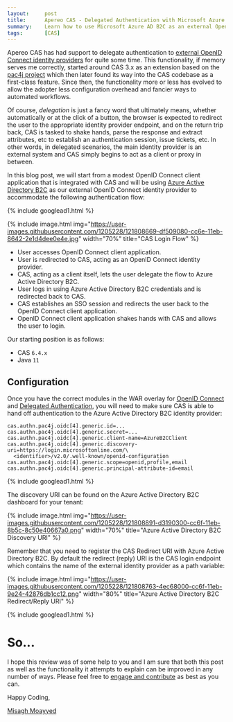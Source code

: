 ```yaml
---
layout:     post
title:      Apereo CAS - Delegated Authentication with Microsoft Azure AD B2C
summary:    Learn how to use Microsoft Azure AD B2C as an external OpenID Connect identity provider and connect it to CAS for a delegated/proxy authentication scenario.
tags:       [CAS]
---
```


Apereo CAS has had support to delegate authentication to [external OpenID Connect identity providers][oidc] for quite some time. This functionality, if memory serves me correctly, started around CAS 3.x as an extension based on the [pac4j project](https://github.com/pac4j/pac4j) which then later found its way into the CAS codebase as a first-class feature. Since then, the functionality more or less has evolved to allow the adopter less configuration overhead and fancier ways to automated workflows.

Of course, *delegation* is just a fancy word that ultimately means, whether automatically or at the click of a button, the browser is expected to redirect the user to the appropriate identity provider endpoint, and on the return trip back, CAS is tasked to shake hands, parse the response and extract attributes, etc to establish an authentication session, issue tickets, etc. In other words, in delegated scenarios, the main identity provider is an external system and CAS simply begins to act as a client or proxy in between.

In this blog post, we will start from a modest OpenID Connect client application that is integrated with CAS and will be using [Azure Active Directory B2C](https://docs.microsoft.com/en-us/azure/active-directory-b2c/) as our external OpenID Connect identity provider to accommodate the following authentication flow:

{% include googlead1.html  %}

{% include image.html img="https://user-images.githubusercontent.com/1205228/121808669-df509080-cc6e-11eb-8642-2e1d4dee0e4e.jpg" 
width="70%" title="CAS Login Flow" %}

- User accesses OpenID Connect client application.
- User is redirected to CAS, acting as an OpenID Connect identity provider.
- CAS, acting as a client itself, lets the user delegate the flow to Azure Active Directory B2C.
- User logs in using Azure Active Directory B2C credentials and is redirected back to CAS.
- CAS establishes an SSO session and redirects the user back to the OpenID Connect client application.
- OpenID Connect client application shakes hands with CAS and allows the user to login.

Our starting position is as follows:

- CAS `6.4.x`
- Java `11`

## Configuration

Once you have the correct modules in the WAR overlay for [OpenID Connect][oidc] and [Delegated Authentication][delegation], you will need to make sure CAS is able to hand off authentication to the Azure Active Directory B2C identity provider:

```
cas.authn.pac4j.oidc[4].generic.id=...
cas.authn.pac4j.oidc[4].generic.secret=...
cas.authn.pac4j.oidc[4].generic.client-name=AzureB2CClient
cas.authn.pac4j.oidc[4].generic.discovery-uri=https://login.microsoftonline.com/\
  <identifier>/v2.0/.well-known/openid-configuration
cas.authn.pac4j.oidc[4].generic.scope=openid,profile,email
cas.authn.pac4j.oidc[4].generic.principal-attribute-id=email
```

{% include googlead1.html  %}

The discovery URI can be found on the Azure Active Directory B2C dashboard for your tenant:

{% include image.html img="https://user-images.githubusercontent.com/1205228/121808891-d3190300-cc6f-11eb-8b5c-8c50e40667a0.png"
width="70%" title="Azure Active Directory B2C Discovery URI" %}


Remember that you need to register the CAS Redirect URI with Azure Active Directory B2C. By default the redirect (reply) URI is the
CAS login endpoint which contains the name of the external identity provider as a path variable:

{% include image.html img="https://user-images.githubusercontent.com/1205228/121808763-4ec68000-cc6f-11eb-9e24-42876db1cc12.png"
width="80%" title="Azure Active Directory B2C Redirect/Reply URI" %}

{% include googlead1.html  %}

# So...

I hope this review was of some help to you and I am sure that both this post as well as the functionality it attempts to explain can be improved in any number of ways. Please feel free to [engage and contribute][contribguide] as best as you can.

Happy Coding,

[Misagh Moayyed](https://fawnoos.com)

[delegation]: https://apereo.github.io/cas/development/integration/Delegate-Authentication.html
[oidc]: https://apereo.github.io/cas/development/integration/Delegate-Authentication.html
[contribguide]: https://apereo.github.io/cas/developer/Contributor-Guidelines.html